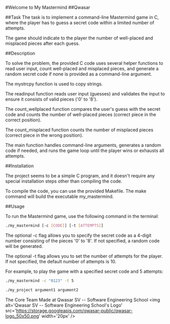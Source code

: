 #Welcome to My Mastermind
##Qwasar

##Task
The task is to implement a command-line Mastermind game in C, where the player has to guess a secret code within a limited number of attempts.

The game should indicate to the player the number of well-placed and misplaced pieces after each guess.

##Description

To solve the problem, the provided C code uses several helper functions to read user input, count well-placed and misplaced pieces, and generate a random secret code if none is provided as a command-line argument.

The mystrcpy function is used to copy strings.

The readinput function reads user input (guesses) and validates the input to ensure it consists of valid pieces ('0' to '8').

The count_wellplaced function compares the user's guess with the secret code and counts the number of well-placed pieces (correct piece in the correct position).

The count_misplaced function counts the number of misplaced pieces (correct piece in the wrong position).

The main function handles command-line arguments, generates a random code if needed, and runs the game loop until the player wins or exhausts all attempts.

##Installation

The project seems to be a simple C program, and it doesn't require any special installation steps other than compiling the code.

To compile the code, you can use the provided Makefile. The make command will build the executable my_mastermind.

##Usage

To run the Mastermind game, use the following command in the terminal:
```bash
./my_mastermind [-c [CODE]] [-t [ATTEMPTS]]
```
The optional -c flag allows you to specify the secret code as a 4-digit number consisting of the pieces '0' to '8'. If not specified, a random code will be generated.

The optional -t flag allows you to set the number of attempts for the player. If not specified, the default number of attempts is 10.

For example, to play the game with a specified secret code and 5 attempts:
```bash
./my_mastermind -c "0123" -t 5

./my_project argument1 argument2
```
The Core Team
Made at Qwasar SV -- Software Engineering School <img alt='Qwasar SV -- Software Engineering School's Logo' src='https://storage.googleapis.com/qwasar-public/qwasar-logo_50x50.png' width='20px' />